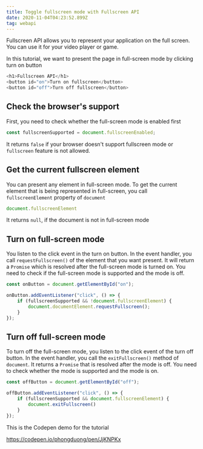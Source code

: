 ```yaml
---
title: Toggle fullscreen mode with Fullscreen API
date: 2020-11-04T04:23:52.899Z
tag: webapi
---
```

Fullscreen API allows you to represent your application on the full screen. You can use it for your video player or game. 

In this tutorial, we want to present the page in full-screen mode by clicking turn on button

```javascript
<h1>Fullscreen API</h1>
<button id="on">Turn on fullscreen</button>
<button id="off">Turn off fullscreen</button>
```

## Check the browser's support

First, you need to check whether the full-screen mode is enabled first

```javascript
const fullscreenSupported = document.fullscreenEnabled;
```

It returns `false` if your browser doesn't support fullscreen mode or `fullscreen` feature is not allowed.

## Get the current fullscreen element

You can present any element in full-screen mode. To get the current element that is being represented in full-screen, you call `fullscreenElement` property of `document`

```javascript
document.fullscreenElement
```

It returns `null`, if the document is not in full-screen mode

## Turn on full-screen mode

You listen to the click event in the turn on button. In the event handler, you call `requestFullscreen()` of the element that you want present. It will return a `Promise` which is resolved after the full-screen mode is turned on. You need to check if the full-screen mode is supported and the mode is off.

```javascript
const onButton = document.getElementById("on");

onButton.addEventListener("click", () => {
	if (fullscreenSupported && !document.fullscreenElement) {
		document.documentElement.requestFullscreen();
	}
});
```

## Turn off full-screen mode

To turn off the full-screen mode, you listen to the click event of the turn off button. In the event handler, you call the `exitFullscreen()` method of `document`. It returns a `Promise` that is resolved after the mode is off. You need to check whether the mode is supported and the mode is on. 

```javascript
const offButton = document.getElementById("off");

offButton.addEventListener("click", () => {
	if (fullscreenSupported && document.fullscreenElement) {
		document.exitFullscreen()
	}
});

```

This is the Codepen demo for the tutorial

https://codepen.io/phongduong/pen/JjKNPKx